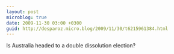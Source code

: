 ```yaml
---
layout: post
microblog: true
date: 2009-11-30 03:00 +0300
guid: http://desparoz.micro.blog/2009/11/30/t6215961384.html
---
```

Is Australia headed to a double dissolution election?
